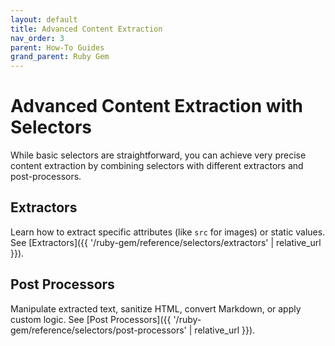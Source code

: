 ```yaml
---
layout: default
title: Advanced Content Extraction
nav_order: 3
parent: How-To Guides
grand_parent: Ruby Gem
---
```


# Advanced Content Extraction with Selectors

While basic selectors are straightforward, you can achieve very precise content extraction by combining selectors with different extractors and post-processors.

## Extractors

Learn how to extract specific attributes (like `src` for images) or static values. See [Extractors]({{ '/ruby-gem/reference/selectors/extractors' | relative_url }}).

## Post Processors

Manipulate extracted text, sanitize HTML, convert Markdown, or apply custom logic. See [Post Processors]({{ '/ruby-gem/reference/selectors/post-processors' | relative_url }}).

